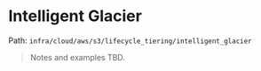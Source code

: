 # Intelligent Glacier

Path: `infra/cloud/aws/s3/lifecycle_tiering/intelligent_glacier`

> Notes and examples TBD.
